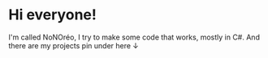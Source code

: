 # Hi everyone!

I'm called NoNOréo, I try to make some code that works, mostly in C#.
And there are my projects pin under here ↓
